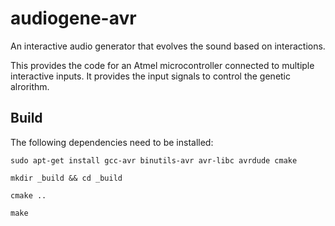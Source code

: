 # audiogene-avr

An interactive audio generator that evolves the sound based on interactions.

This provides the code for an Atmel microcontroller connected to multiple interactive inputs. It provides the input signals to control the genetic alrorithm.

## Build

The following dependencies need to be installed:

`sudo apt-get install gcc-avr binutils-avr avr-libc avrdude cmake`

`mkdir _build && cd _build`

`cmake ..`

`make`

